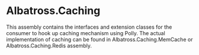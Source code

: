# Albatross.Caching
This assembly contains the interfaces and extension classes for the consumer to hook up caching mechanism using Polly.  The actual implementation of caching can be found in Albatross.Caching.MemCache or Albatross.Caching.Redis assembly.